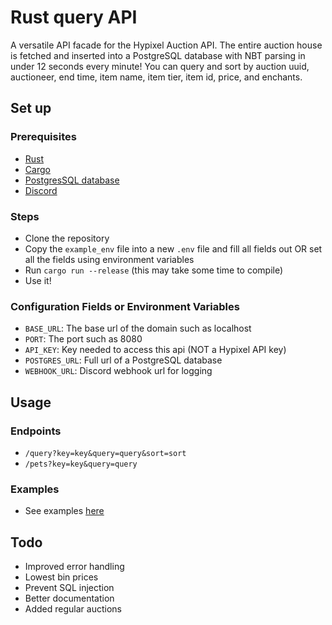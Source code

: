 # Rust query API
A versatile API facade for the Hypixel Auction API. The entire auction house is fetched and inserted into a PostgreSQL database with NBT parsing in under 12 seconds every minute! You can query and sort by auction uuid, auctioneer, end time, item name, item tier, item id, price, and enchants.

## Set up
### Prerequisites
- [Rust](https://www.rust-lang.org/tools/install)
- [Cargo](https://doc.rust-lang.org/cargo/getting-started/installation.html)
- [PostgresSQL database](https://www.postgresql.org/)
- [Discord](https://discord.com/)

### Steps
- Clone the repository
- Copy the `example_env` file into a new `.env` file and fill all fields out OR set all the fields using environment variables
- Run `cargo run --release` (this may take some time to compile)
- Use it!

### Configuration Fields or Environment Variables
- `BASE_URL`: The base url of the domain such as localhost
- `PORT`: The port such as 8080
- `API_KEY`: Key needed to access this api (NOT a Hypixel API key)
- `POSTGRES_URL`: Full url of a PostgreSQL database
- `WEBHOOK_URL`: Discord webhook url for logging

## Usage
### Endpoints
- `/query?key=key&query=query&sort=sort`
- `/pets?key=key&query=query`

### Examples
- See examples [here](https://github.com/kr45732/rust-query-api/blob/main/examples/examples.md)

## Todo
- Improved error handling
- Lowest bin prices
- Prevent SQL injection
- Better documentation 
- Added regular auctions